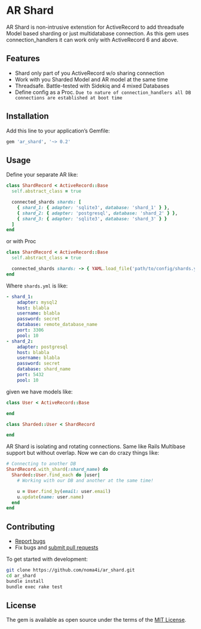# AR Shard

AR Shard is non-intrusive extenstion for ActiveRecord to add threadsafe Model based sharding or just multidatabase connection. As this gem uses connection_handlers it can work only with ActiveRecord 6 and above.

## Features
- Shard only part of you ActiveRecord w/o sharing connection
- Work with you Sharded Model and AR model at the same time
- Threadsafe. Battle-tested with Sidekiq and 4 mixed Databases
- Define config as a Proc. `Due to nature of connection_handlers all DB connections are established at boot time`


## Installation

Add this line to your application’s Gemfile:

```ruby
gem 'ar_shard', '~> 0.2'
```

## Usage

Define your separate AR like:

```ruby
class ShardRecord < ActiveRecord::Base
  self.abstract_class = true

  connected_shards shards: [
    { shard_1: { adapter: 'sqlite3', database: 'shard_1' } },
    { shard_2: { adapter: 'postgresql', database: 'shard_2' } },
    { shard_3: { adapter: 'sqlite3', database: 'shard_3' } }
  ]
end
```

or with Proc

```ruby
class ShardRecord < ActiveRecord::Base
  self.abstract_class = true

  connected_shards shards: -> { YAML.load_file('path/to/config/shards.yml') }
end
```

 Where `shards.yml` is like:

```yaml
- shard_1:
    adapter: mysql2
    host: blabla
    username: blabla
    password: secret
    database: remote_database_name
    port: 3306
    pool: 10
- shard_2:
    adapter: postgresql
    host: blabla
    username: blabla
    password: secret
    database: shard_name
    port: 5432
    pool: 10
```


given we have models like:

```ruby
class User < ActiveRecord::Base

end

class Sharded::User < ShardRecord

end
```

AR Shard is isolating and rotating connections. Same like Rails Multibase support but without overlap.
Now we can do crazy things like:

```ruby
# Connecting to another DB
ShardRecord.with_shard(:shard_name) do
  Sharded::User.find_each do |user|
    # Working with our DB and another at the same time!

    u = User.find_by(email: user.email)
    u.update(name: user.name)
  end
end
```

## Contributing

- [Report bugs](https://github.com/noma4i/ar_shard/issues)
- Fix bugs and [submit pull requests](https://github.com/noma4i/ar_shard/pulls)

To get started with development:

```sh
git clone https://github.com/noma4i/ar_shard.git
cd ar_shard
bundle install
bundle exec rake test
```

## License

The gem is available as open source under the terms of the [MIT License](https://opensource.org/licenses/MIT).
